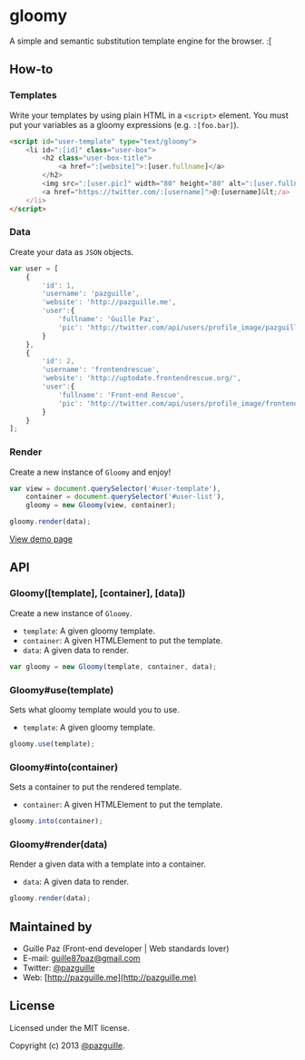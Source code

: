 # gloomy

A simple and semantic substitution template engine for the browser. :[

## How-to

### Templates
Write your templates by using plain HTML in a `<script>` element. You must put your variables as a gloomy expressions (e.g. `:[foo.bar]`).

```html
<script id="user-template" type="text/gloomy">
    <li id=":[id]" class="user-box">
        <h2 class="user-box-title">
            <a href=":[website]">:[user.fullname]</a>
        </h2>
        <img src=":[user.pic]" width="80" height="80" alt=":[user.fullname]" class="user-box-avatar">
        <a href="https://twitter.com/:[username]">@:[username]&lt;/a>
    </li>
</script>
```
### Data
Create your data as `JSON` objects.

```js
var user = [
    {
        'id': 1,
        'username': 'pazguille',
        'website': 'http://pazguille.me',
        'user':{
            'fullname': 'Guille Paz',
            'pic': 'http://twitter.com/api/users/profile_image/pazguille?size=bigger'
        }
    },
    {
        'id': 2,
        'username': 'frontendrescue',
        'website': 'http://uptodate.frontendrescue.org/',
        'user':{
            'fullname': 'Front-end Rescue',
            'pic': 'http://twitter.com/api/users/profile_image/frontendrescue?size=bigger'
        }
    }
];
```

### Render
Create a new instance of `Gloomy` and enjoy!

```js
var view = document.querySelector('#user-template'),
    container = document.querySelector('#user-list'),
    gloomy = new Gloomy(view, container);

gloomy.render(data);
```

[View demo page](http://pazguille.github.io/gloomy/)

## API

### Gloomy([template], [container], [data])
Create a new instance of `Gloomy`.
- `template`: A given gloomy template.
- `container`: A given HTMLElement to put the template.
- `data`: A given data to render.

```js
var gloomy = new Gloomy(template, container, data);
```

### Gloomy#use(template)
Sets what gloomy template would you to use.
- `template`: A given gloomy template.

```js
gloomy.use(template);
```

### Gloomy#into(container)
Sets a container to put the rendered template.
- `container`: A given HTMLElement to put the template.

```js
gloomy.into(container);
```

### Gloomy#render(data)
Render a given data with a template into a container.
- `data`: A given data to render.

```js
gloomy.render(data);
```

## Maintained by
- Guille Paz (Front-end developer | Web standards lover)
- E-mail: [guille87paz@gmail.com](mailto:guille87paz@gmail.com)
- Twitter: [@pazguille](http://twitter.com/pazguille)
- Web: [http://pazguille.me](http://pazguille.me)

## License
Licensed under the MIT license.

Copyright (c) 2013 [@pazguille](http://twitter.com/pazguille).
